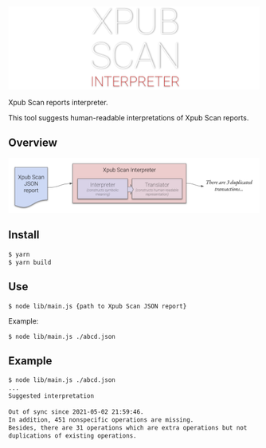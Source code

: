 ![Xpub Scan Interpreter](./logo.png)

Xpub Scan reports interpreter.

This tool suggests human-readable interpretations of Xpub Scan reports.

## Overview

![Flow](./flow.png)

## Install

```
$ yarn
$ yarn build
```

## Use

```
$ node lib/main.js {path to Xpub Scan JSON report}
```

Example:

```
$ node lib/main.js ./abcd.json
```

## Example

```
$ node lib/main.js ./abcd.json
...
Suggested interpretation

Out of sync since 2021-05-02 21:59:46.
In addition, 451 nonspecific operations are missing.
Besides, there are 31 operations which are extra operations but not duplications of existing operations.
```
